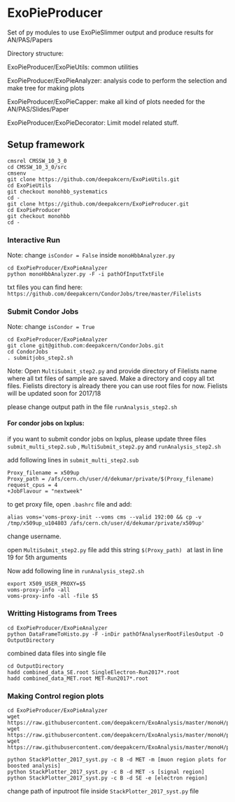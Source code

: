 # ExoPieProducer
Set of py modules to use ExoPieSlimmer output and produce results for AN/PAS/Papers

Directory structure: 

ExoPieProducer/ExoPieUtils: common utilities 

ExoPieProducer/ExoPieAnalyzer: analysis code to perform the selection and make tree for making plots

ExoPieProducer/ExoPieCapper: make all kind of plots needed for the AN/PAS/Slides/Paper 

ExoPieProducer/ExoPieDecorator: Limit model related stuff. 

## Setup framework 

```
cmsrel CMSSW_10_3_0
cd CMSSW_10_3_0/src
cmsenv
git clone https://github.com/deepakcern/ExoPieUtils.git
cd ExoPieUtils
git checkout monohbb_systematics
cd -
git clone https://github.com/deepakcern/ExoPieProducer.git
cd ExoPieProducer
git checkout monohbb
cd -
```

### Interactive Run
Note: change ```isCondor = False```  inside `monoHbbAnalyzer.py`
```
cd ExoPieProducer/ExoPieAnalyzer
python monoHbbAnalyzer.py -F -i pathOfInputTxtFile
```
txt files you can find here: ```https://github.com/deepakcern/CondorJobs/tree/master/Filelists```

### Submit Condor Jobs
Note: change ```isCondor = True```
```
cd ExoPieProducer/ExoPieAnalyzer
git clone git@github.com:deepakcern/CondorJobs.git
cd CondorJobs
. submitjobs_step2.sh
```
Note: Open `MultiSubmit_step2.py` and provide directory of Filelists name where all txt files of sample are saved. Make a directory and copy all txt files.
Fielists directory is already there you can use root files for now. Fielists will be updated soon for 2017/18

please change output path in the file ```runAnalysis_step2.sh```

#### For condor jobs on lxplus:
if you want to submit condor jobs on lxplus, please update three files ``` submit_multi_step2.sub``` , ```MultiSubmit_step2.py``` and ```runAnalysis_step2.sh```

add following lines in ```submit_multi_step2.sub```
```
Proxy_filename = x509up
Proxy_path = /afs/cern.ch/user/d/dekumar/private/$(Proxy_filename)
request_cpus = 4
+JobFlavour = "nextweek"
```

to get proxy file, open ```.bashrc``` file and add:
```
alias voms='voms-proxy-init --voms cms --valid 192:00 && cp -v /tmp/x509up_u104803 /afs/cern.ch/user/d/dekumar/private/x509up'
```
change username. 


open `MultiSubmit_step2.py` file add this string `$(Proxy_path) ` at last in line 19 for 5th arguments


Now add following line in `runAnalysis_step2.sh`
```
export X509_USER_PROXY=$5
voms-proxy-info -all
voms-proxy-info -all -file $5
```
### Writting Histograms from Trees

```
cd ExoPieProducer/ExoPieAnalyzer
python DataFrameToHisto.py -F -inDir pathOfAnalyserRootFilesOutput -D OutputDirectory
```
combined data files into single file
```
cd OutputDirectory
hadd combined_data_SE.root SingleElectron-Run2017*.root
hadd combined_data_MET.root MET-Run2017*.root
```
### Making Control region plots

```
cd ExoPieProducer/ExoPieAnalyzer
wget https://raw.githubusercontent.com/deepakcern/ExoAnalysis/master/monoH/plottingTools/StackPlotter_2017_syst.py
wget https://raw.githubusercontent.com/deepakcern/ExoAnalysis/master/monoH/plottingTools/sample_xsec_2017.py
wget https://raw.githubusercontent.com/deepakcern/ExoAnalysis/master/monoH/plottingTools/samplelist_2017.txt

python StackPlotter_2017_syst.py -c B -d MET -m [muon region plots for boosted analysis]
python StackPlotter_2017_syst.py -c B -d MET -s [signal region]
python StackPlotter_2017_syst.py -c B -d SE -e [electron region]
```
change path of inputroot file inside ``` StackPlotter_2017_syst.py ``` file

